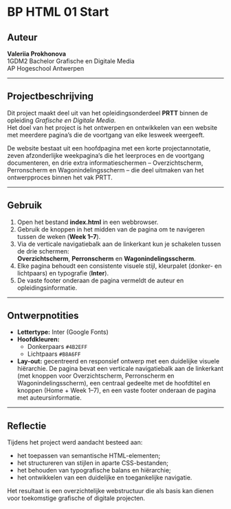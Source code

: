 # BP HTML 01 Start

## Auteur
**Valeriia Prokhonova**  
1GDM2
Bachelor Grafische en Digitale Media  
AP Hogeschool Antwerpen  


---

## Projectbeschrijving
Dit project maakt deel uit van het opleidingsonderdeel **PRTT** binnen de opleiding *Grafische en Digitale Media*.  
Het doel van het project is het ontwerpen en ontwikkelen van een website met meerdere pagina’s die de voortgang van elke lesweek weergeeft.

De website bestaat uit een hoofdpagina met een korte projectannotatie,
zeven afzonderlijke weekpagina’s die het leerproces en de voortgang documenteren,
en drie extra informatieschermen – Overzichtscherm, Perronscherm en Wagonindelingsscherm –
die deel uitmaken van het ontwerpproces binnen het vak PRTT.

---
## Gebruik
1. Open het bestand **index.html** in een webbrowser.  
2. Gebruik de knoppen in het midden van de pagina om te navigeren tussen de weken (**Week 1–7**).  
3. Via de verticale navigatiebalk aan de linkerkant kun je schakelen tussen de drie schermen:  
   **Overzichtscherm**, **Perronscherm** en **Wagonindelingsscherm**.  
4. Elke pagina behoudt een consistente visuele stijl, kleurpalet (donker- en lichtpaars) en typografie (**Inter**).  
5. De vaste footer onderaan de pagina vermeldt de auteur en opleidingsinformatie.

---

## Ontwerpnotities
- **Lettertype:** Inter (Google Fonts)  
- **Hoofdkleuren:**  
  - Donkerpaars `#4B2EFF`  
  - Lichtpaars `#B8A6FF`  
- **Lay-out:** gecentreerd en responsief ontwerp met een duidelijke visuele hiërarchie.
De pagina bevat een verticale navigatiebalk aan de linkerkant (met knoppen voor Overzichtscherm, Perronscherm en Wagonindelingsscherm),
een centraal gedeelte met de hoofdtitel en knoppen (Home + Week 1–7),
en een vaste footer onderaan de pagina met auteursinformatie.

---

## Reflectie
Tijdens het project werd aandacht besteed aan:
- het toepassen van semantische HTML-elementen;
- het structureren van stijlen in aparte CSS-bestanden;
- het behouden van typografische balans en hiërarchie;
- het ontwikkelen van een duidelijke en toegankelijke navigatie.

Het resultaat is een overzichtelijke webstructuur die als basis kan dienen voor toekomstige grafische of digitale projecten.
